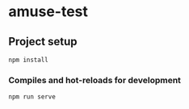 # amuse-test

## Project setup

```
npm install
```

### Compiles and hot-reloads for development

```
npm run serve
```
